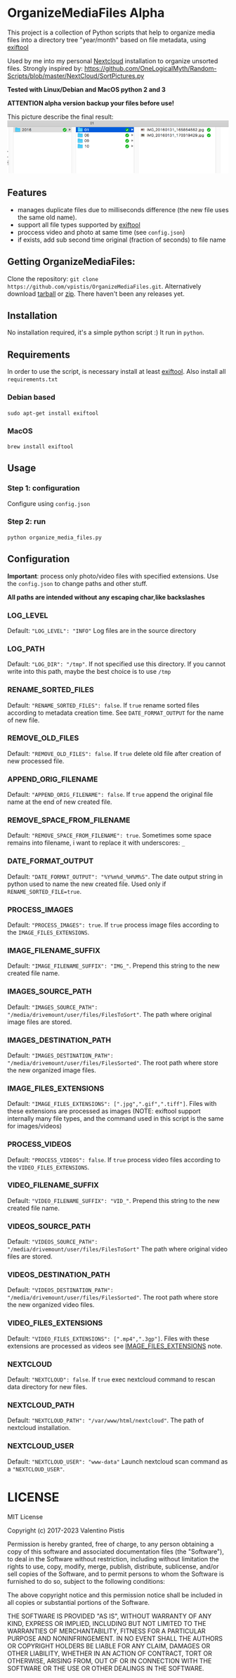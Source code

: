 # OrganizeMediaFiles Alpha

This project is a collection of Python scripts that help to organize media
files into a directory tree "year/month" based on file metadata, using [exiftool](https://exiftool.org/)

Used by me into my personal [Nextcloud](https://www.nextcloud.com) installation to organize unsorted files.
Strongly inspired by: https://github.com/OneLogicalMyth/Random-Scripts/blob/master/NextCloud/SortPictures.py

**Tested with Linux/Debian and MacOS python 2 and 3**

**ATTENTION alpha version backup your files before use!**

This picture describe the final result:
![final result](final_result.png)

## Features

+ manages duplicate files due to milliseconds difference (the new file uses the same old name).
+ support all file types supported by [exiftool](https://exiftool.org/)
+ proccess video and photo at same time (see `config.json`)
+ if exists, add sub second time original (fraction of seconds) to file name

## Getting OrganizeMediaFiles:

Clone the repository: `git clone https://github.com/vpistis/OrganizeMediaFiles.git`.
Alternatively download [tarball](https://github.com/vpistis/OrganizeMediaFiles/tarball/master)
or [zip](https://github.com/vpistis/OrganizeMediaFiles/archive/master.zip). There haven't been any releases yet.

## Installation

No installation required, it's a simple python script :) It run in `python`.

## Requirements

In order to use the script, is necessary install at least [exiftool](https://exiftool.org/).
Also install all `requirements.txt`

### Debian based

`sudo apt-get install exiftool`

### MacOS

`brew install exiftool`

## Usage

### Step 1: configuration

Configure using `config.json`

### Step 2: run

`python organize_media_files.py`

## Configuration

**Important**: process only photo/video files with specified extensions.
Use the `config.json` to change paths and other stuff.

**All paths are intended without any escaping char,like backslashes**

### LOG_LEVEL

Default: `"LOG_LEVEL": "INFO"`
Log files are in the source directory

### LOG_PATH

Default: `"LOG_DIR": "/tmp"`.
If not specified use this directory. If you cannot write into this path, maybe the best choice is to use `/tmp`

### RENAME_SORTED_FILES

Default: `"RENAME_SORTED_FILES": false`.
If `true` rename sorted files according to metadata creation time.
See `DATE_FORMAT_OUTPUT` for the name of new file.

### REMOVE_OLD_FILES

Default: `"REMOVE_OLD_FILES": false`.
If `true` delete old file after creation of new processed file.

### APPEND_ORIG_FILENAME

Default: `"APPEND_ORIG_FILENAME": false`.
If `true` append the original file name at the end of new created file.

### REMOVE_SPACE_FROM_FILENAME

Default: `"REMOVE_SPACE_FROM_FILENAME": true`.
Sometimes some space remains into filename, i want to replace it with underscores: `_`

### DATE_FORMAT_OUTPUT

Default: `"DATE_FORMAT_OUTPUT": "%Y%m%d_%H%M%S"`.
The date output string in python used to name the new created file.
Used only if `RENAME_SORTED_FILE=true`.

### PROCESS_IMAGES

Default: `"PROCESS_IMAGES": true`.
If `true` process image files according to the `IMAGE_FILES_EXTENSIONS`.

### IMAGE_FILENAME_SUFFIX

Default: `"IMAGE_FILENAME_SUFFIX": "IMG_"`.
Prepend this string to the new created file name.

### IMAGES_SOURCE_PATH

Default: `"IMAGES_SOURCE_PATH": "/media/drivemount/user/files/FilesToSort"`.
The path where original image files are stored.

### IMAGES_DESTINATION_PATH

Default: `"IMAGES_DESTINATION_PATH": "/media/drivemount/user/files/FilesSorted"`.
The root path where store the new organized image files.

### IMAGE_FILES_EXTENSIONS

Default: `"IMAGE_FILES_EXTENSIONS": [".jpg",".gif",".tiff"]`.
Files with these extensions are processed as images (NOTE: exiftool support internally many file types, and the command
used in this script is the same for images/videos)

### PROCESS_VIDEOS

Default: `"PROCESS_VIDEOS": false`.
If `true` process video files according to the `VIDEO_FILES_EXTENSIONS`.

### VIDEO_FILENAME_SUFFIX

Default: `"VIDEO_FILENAME_SUFFIX": "VID_"`.
Prepend this string to the new created file name.

### VIDEOS_SOURCE_PATH

Default: `"VIDEOS_SOURCE_PATH": "/media/drivemount/user/files/FilesToSort"`
The path where original video files are stored.

### VIDEOS_DESTINATION_PATH

Default: `"VIDEOS_DESTINATION_PATH": "/media/drivemount/user/files/FilesSorted"`.
The root path where store the new organized video files.

### VIDEO_FILES_EXTENSIONS

Default: `"VIDEO_FILES_EXTENSIONS": [".mp4",".3gp"]`.
Files with these extensions are processed as videos see [IMAGE_FILES_EXTENSIONS](#image_files_extensions) note.

### NEXTCLOUD

Default: `"NEXTCLOUD": false`.
If `true` exec nextcloud command to rescan data directory for new files.

### NEXTCLOUD_PATH

Default: `"NEXTCLOUD_PATH": "/var/www/html/nextcloud"`.
The path of nextcloud installation.

### NEXTCLOUD_USER

Default: `"NEXTCLOUD_USER": "www-data"`
Launch nextcloud scan command as a `"NEXTCLOUD_USER"`.

# LICENSE

MIT License

Copyright (c) 2017-2023 Valentino Pistis

Permission is hereby granted, free of charge, to any person obtaining a copy
of this software and associated documentation files (the "Software"), to deal
in the Software without restriction, including without limitation the rights
to use, copy, modify, merge, publish, distribute, sublicense, and/or sell
copies of the Software, and to permit persons to whom the Software is
furnished to do so, subject to the following conditions:

The above copyright notice and this permission notice shall be included in all
copies or substantial portions of the Software.

THE SOFTWARE IS PROVIDED "AS IS", WITHOUT WARRANTY OF ANY KIND, EXPRESS OR
IMPLIED, INCLUDING BUT NOT LIMITED TO THE WARRANTIES OF MERCHANTABILITY,
FITNESS FOR A PARTICULAR PURPOSE AND NONINFRINGEMENT. IN NO EVENT SHALL THE
AUTHORS OR COPYRIGHT HOLDERS BE LIABLE FOR ANY CLAIM, DAMAGES OR OTHER
LIABILITY, WHETHER IN AN ACTION OF CONTRACT, TORT OR OTHERWISE, ARISING FROM,
OUT OF OR IN CONNECTION WITH THE SOFTWARE OR THE USE OR OTHER DEALINGS IN THE
SOFTWARE.
